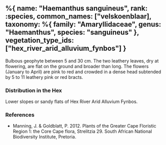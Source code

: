 %{
    name: "Haemanthus sanguineus",
    rank: :species,
    common_names: ["velskoenblaar],
    taxonomy: %{
        family: "Amaryllidaceae",
        genus: "Haemanthus",
        species: "sanguineus"
    },
    vegetation_type_ids: ["hex_river_arid_alluvium_fynbos"]
}
---

Bulbous geophyte between 5 and 30 cm. The two leathery leaves, dry at flowering, are flat on the ground and broader than long. The flowers (January to April) are pink to red and crowded in a dense head subtended by 5 to 11 leathery pink or red bracts.

<!-- read more -->

### Distribution in the Hex

Lower slopes or sandy flats of Hex River Arid Alluvium Fynbos.

### References

* Manning, J. & Goldblatt, P. 2012. Plants of the Greater Cape Floristic Region 1: the Core Cape flora, Strelitzia 29. South African National Biodiversity Institute, Pretoria.